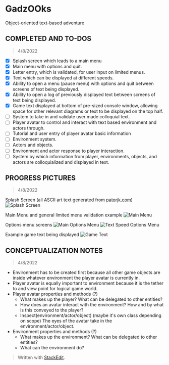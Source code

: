 # GadzOOks
Object-oriented text-based adventure

## COMPLETED AND TO-DOS
> 4/8/2022
 - [X] Splash screen which leads to a main menu
 - [X] Main menu with options and quit.
 - [X] Letter entry, which is validated, for user input on limited menus.
 - [X] Text which can be displayed at different speeds.
 - [X] Ability to open a menu (pause menu) with options and quit between screens of text being displayed.
 - [X] Ability to open a log of previously displayed text between screens of text being displayed.
 - [X] Game text displayed at bottom of pre-sized console window, allowing space for other relevant diagrams or text to be displayed on the top half.
 - [ ] System to take in and validate user made colloquial text.
 - [ ] Player avatar to control and interact with text based environment and actors through.
 - [ ] Tutorial and user entry of player avatar basic information
 - [ ] Environment system.
 - [ ] Actors and objects.
 - [ ] Environment and actor response to player interaction.
 - [ ] System by which information from player, environments, objects, and actors are colloquialized and displayed in text.

## PROGRESS PICTURES

>4/8/2022

Splash Screen (all ASCII art text generated from [patorjk.com](https://patorjk.com/software/taag/#p=display&f=Big&t=))
![Splash Screen](https://cdn.discordapp.com/attachments/961987111941181601/961987131226607646/unknown.png)

Main Menu and general limited menu validation example
![Main Menu](https://cdn.discordapp.com/attachments/961987111941181601/961989177040326726/unknown.png)

Options menu screens
![Main Options Menu](https://cdn.discordapp.com/attachments/961987111941181601/961990282113581097/unknown.png)
![Text Speed Options Menu](https://cdn.discordapp.com/attachments/961987111941181601/961990866279485470/unknown.png)

Example game text being displayed
![Game Text](https://cdn.discordapp.com/attachments/961987111941181601/961991613985484830/unknown.png)

## CONCEPTUALIZATION NOTES

>4/8/2022

 - Environment has to be created first because all other game objects are inside whatever environment the player avatar is currently in.
 - Player avatar is equally important to environment because it is the tether to and view point for logical game world.
 - Player avatar properties and methods (?)
	 - What makes up the player? What can be delegated to other entities?
	 - How does an avatar interact with the environment? How and by what is this conveyed to the player?
	 - Inspect(environment/actor/object) (maybe it's own class depending on scope) The eyes of the avatar take in the environment/actor/object.
 - Environment properties and methods (?)
	 - What makes up the environment? What can be delegated to other entities?
	 - What can the environment do?

> Written with [StackEdit](https://stackedit.io/).
